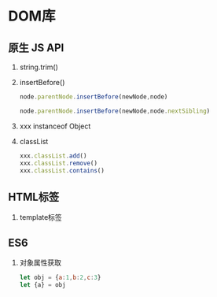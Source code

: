 # DOM库

## 原生 JS API

1. string.trim()

2. insertBefore()
   
    ```js
    node.parentNode.insertBefore(newNode,node)
    ```
    ```js
    node.parentNode.insertBefore(newNode,node.nextSibling)
    ```

3. xxx instanceof Object

4. classList

    ```js
    xxx.classList.add()
    xxx.classList.remove()
    xxx.classList.contains()
    ```
## HTML标签

1. template标签

## ES6

1. 对象属性获取 
    
    ```js
    let obj = {a:1,b:2,c:3}
    let {a} = obj
    ```

